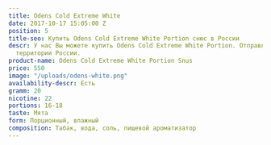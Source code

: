```yaml
---
title: Odens Cold Extreme White
date: 2017-10-17 15:05:00 Z
position: 5
title-seo: Купить Odens Cold Extreme White Portion снюс в России
descr: У нас Вы можете купить Odens Cold Extreme White Portion. Отправляем по всей
  территории России.
product-name: Odens Cold Extreme White Portion Snus
price: 550
image: "/uploads/odens-white.png"
availability-descr: Есть
gramm: 20
nicotine: 22
portions: 16-18
taste: Мята
form: Порционный, влажный
composition: Табак, вода, соль, пищевой ароматизатор
---
```


